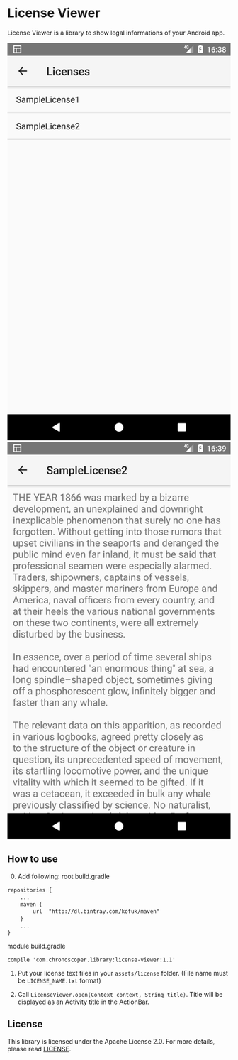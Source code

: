 # License Viewer
License Viewer is a library to show legal informations of your Android app.

![Shows list of licenses](images/1.png) ![Shows text of license](images/2.png)

## How to use
0. Add following:
root build.gradle
```
repositories {
    ...
    maven {
        url  "http://dl.bintray.com/kofuk/maven" 
    }
    ...
}
```
module build.gradle
```
compile 'com.chronoscoper.library:license-viewer:1.1'
```

1. Put your license text files in your `assets/license` folder. (File name must be `LICENSE_NAME.txt` format)

2. Call `LicenseViewer.open(Context context, String title)`.
Title will be displayed as an Activity title in the ActionBar.

## License
This library is licensed under the Apache License 2.0.
For more details, please read [LICENSE](LICENSE).
